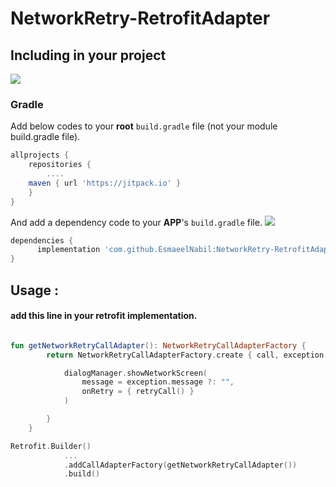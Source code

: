 # NetworkRetry-RetrofitAdapter

## Including in your project
[![](https://jitpack.io/v/EsmaeelNabil/NetworkRetry-RetrofitAdapter.svg)](https://jitpack.io/#EsmaeelNabil/NetworkRetry-RetrofitAdapter)
### Gradle 
Add below codes to your **root** `build.gradle` file (not your module build.gradle file).
```gradle
allprojects {
    repositories {
    	....
	maven { url 'https://jitpack.io' }
    }
}
```
And add a dependency code to your **APP**'s `build.gradle` file. [![](https://jitpack.io/v/EsmaeelNabil/NetworkRetry-RetrofitAdapter.svg)](https://jitpack.io/#EsmaeelNabil/NetworkRetry-RetrofitAdapter)
```gradle
dependencies {
	  implementation 'com.github.EsmaeelNabil:NetworkRetry-RetrofitAdapter:0.5'
}
```
## Usage :

#### add this line in your retrofit implementation.
``` kotlin

fun getNetworkRetryCallAdapter(): NetworkRetryCallAdapterFactory {
        return NetworkRetryCallAdapterFactory.create { call, exception, retryCall ->

            dialogManager.showNetworkScreen(
                message = exception.message ?: "",
                onRetry = { retryCall() }
            )

        }
    }

Retrofit.Builder()
            ...
            .addCallAdapterFactory(getNetworkRetryCallAdapter())
            .build()

```